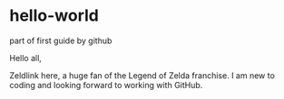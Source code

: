 # hello-world
part of first guide by github

Hello all,

Zeldlink here, a huge fan of the Legend of Zelda franchise. I am new to coding and looking forward to working with GitHub.
